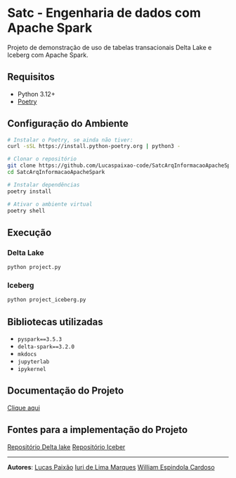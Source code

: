 # Satc - Engenharia de dados com Apache Spark

Projeto de demonstração de uso de tabelas transacionais Delta Lake e Iceberg com Apache Spark.

## Requisitos

- Python 3.12+
- [Poetry](https://python-poetry.org/docs/)

## Configuração do Ambiente

```bash
# Instalar o Poetry, se ainda não tiver:
curl -sSL https://install.python-poetry.org | python3 -

# Clonar o repositório
git clone https://github.com/Lucaspaixao-code/SatcArqInformacaoApacheSpark.git
cd SatcArqInformacaoApacheSpark

# Instalar dependências
poetry install

# Ativar o ambiente virtual
poetry shell
```

## Execução

### Delta Lake

```bash
python project.py
```

### Iceberg

```bash
python project_iceberg.py
```

## Bibliotecas utilizadas

- `pyspark==3.5.3`
- `delta-spark==3.2.0`
- `mkdocs`
- `jupyterlab`
- `ipykernel`

## Documentação do Projeto

 [Clique aqui](https://lucaspaixao-code.github.io/SatcArqInformacaoApacheSpark/)

 ## Fontes para a implementação do Projeto

 [Repositório Delta lake](github.com/jlsilva01/spark-delta) 
 [Repositório Iceber](github.com/jlsilva01/spark-iceberg)


---

**Autores**: [Lucas Paixão](https://github.com/Lucaspaixao-code)
             [Iuri de Lima Marques](https://github.com/iurilimamarques)
             [William Espindola Cardoso](https://github.com/WilliamEspindolaCardoso)
